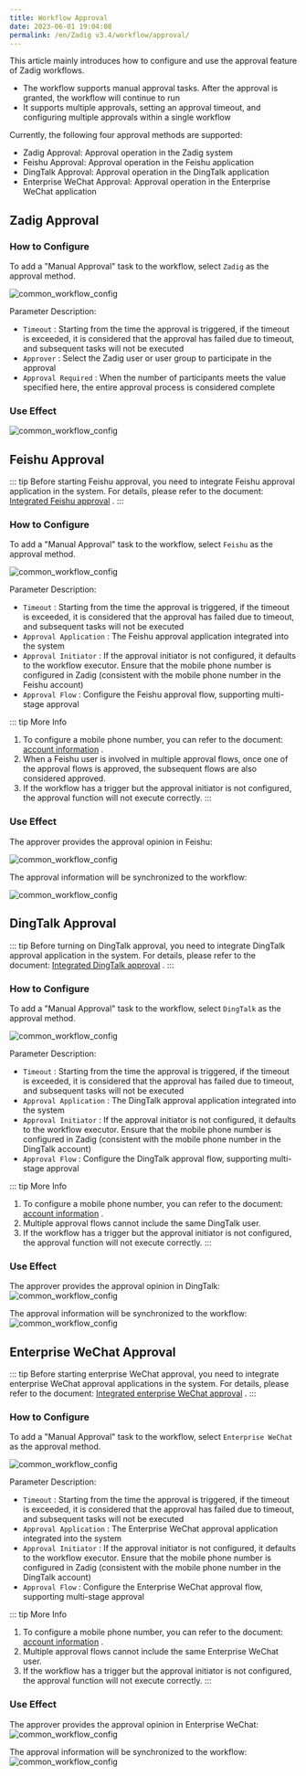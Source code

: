 ```yaml
---
title: Workflow Approval
date: 2023-06-01 19:04:08
permalink: /en/Zadig v3.4/workflow/approval/
---
```


This article mainly introduces how to configure and use the approval feature of Zadig workflows.
- The workflow supports manual approval tasks. After the approval is granted, the workflow will continue to run
- It supports multiple approvals, setting an approval timeout, and configuring multiple approvals within a single workflow

Currently, the following four approval methods are supported:
- Zadig Approval: Approval operation in the Zadig system
- Feishu Approval: Approval operation in the Feishu application
- DingTalk Approval: Approval operation in the DingTalk application
- Enterprise WeChat Approval: Approval operation in the Enterprise WeChat application

## Zadig Approval

### How to Configure

To add a "Manual Approval" task to the workflow, select `Zadig` as the approval method.

![common_workflow_config](../../../../_images/approval_job_config.png)

Parameter Description:
- `Timeout` : Starting from the time the approval is triggered, if the timeout is exceeded, it is considered that the approval has failed due to timeout, and subsequent tasks will not be executed
- `Approver` : Select the Zadig user or user group to participate in the approval
- `Approval Required` : When the number of participants meets the value specified here, the entire approval process is considered complete

### Use Effect

![common_workflow_config](../../../../_images/zadig_approval_result_310.png)

## Feishu Approval

::: tip
Before starting Feishu approval, you need to integrate Feishu approval application in the system. For details, please refer to the document: [Integrated Feishu approval](/en/Zadig%20v3.4/settings/approval/#feishu) .
:::

### How to Configure

To add a "Manual Approval" task to the workflow, select `Feishu` as the approval method.

![common_workflow_config](../../../../_images/config_lark_approval_1_320.png)

Parameter Description:
- `Timeout` : Starting from the time the approval is triggered, if the timeout is exceeded, it is considered that the approval has failed due to timeout, and subsequent tasks will not be executed
- `Approval Application` : The Feishu approval application integrated into the system
- `Approval Initiator` : If the approval initiator is not configured, it defaults to the workflow executor. Ensure that the mobile phone number is configured in Zadig (consistent with the mobile phone number in the Feishu account)
- `Approval Flow` : Configure the Feishu approval flow, supporting multi-stage approval

::: tip More Info

1. To configure a mobile phone number, you can refer to the document: [account information](/en/Zadig%20v3.4/preferences/#account-settings) .
2. When a Feishu user is involved in multiple approval flows, once one of the approval flows is approved, the subsequent flows are also considered approved.
3. If the workflow has a trigger but the approval initiator is not configured, the approval function will not execute correctly.
:::

### Use Effect

The approver provides the approval opinion in Feishu:

![common_workflow_config](../../../../_images/lark_approval_effect_310.png)

The approval information will be synchronized to the workflow:

![common_workflow_config](../../../../_images/lark_approval_effect_1_310.png)

## DingTalk Approval

::: tip
Before turning on DingTalk approval, you need to integrate DingTalk approval application in the system. For details, please refer to the document: [Integrated DingTalk approval](/en/Zadig%20v3.4/settings/approval/#dingtalk) .
:::

### How to Configure

To add a "Manual Approval" task to the workflow, select `DingTalk` as the approval method.

![common_workflow_config](../../../../_images/workflow_dingtalk_approval_config_320.png)

Parameter Description:
- `Timeout` : Starting from the time the approval is triggered, if the timeout is exceeded, it is considered that the approval has failed due to timeout, and subsequent tasks will not be executed
- `Approval Application` : The DingTalk approval application integrated into the system
- `Approval Initiator` : If the approval initiator is not configured, it defaults to the workflow executor. Ensure that the mobile phone number is configured in Zadig (consistent with the mobile phone number in the DingTalk account)
- `Approval Flow` : Configure the DingTalk approval flow, supporting multi-stage approval

::: tip More Info

1. To configure a mobile phone number, you can refer to the document: [account information](/en/Zadig%20v3.4/preferences/#account-settings) .
2. Multiple approval flows cannot include the same DingTalk user.
3. If the workflow has a trigger but the approval initiator is not configured, the approval function will not execute correctly.
:::

### Use Effect

The approver provides the approval opinion in DingTalk:
![common_workflow_config](../../../../_images/dingtalk_approval_effect.png)

The approval information will be synchronized to the workflow:
![common_workflow_config](../../../../_images/dingtalk_approval_effect_1_310.png)


## Enterprise WeChat Approval

::: tip
Before starting enterprise WeChat approval, you need to integrate enterprise WeChat approval applications in the system. For details, please refer to the document: [Integrated enterprise WeChat approval](/en/Zadig%20v3.4/settings/approval/#enterprise-wechat) .
:::

### How to Configure

To add a "Manual Approval" task to the workflow, select `Enterprise WeChat` as the approval method.

![common_workflow_config](../../../../_images/workflow_qw_approval_config_320.png)

Parameter Description:
- `Timeout` : Starting from the time the approval is triggered, if the timeout is exceeded, it is considered that the approval has failed due to timeout, and subsequent tasks will not be executed
- `Approval Application` : The Enterprise WeChat approval application integrated into the system
- `Approval Initiator` : If the approval initiator is not configured, it defaults to the workflow executor. Ensure that the mobile phone number is configured in Zadig (consistent with the mobile phone number in the DingTalk account)
- `Approval Flow` : Configure the Enterprise WeChat approval flow, supporting multi-stage approval

::: tip More Info

1. To configure a mobile phone number, you can refer to the document: [account information](/en/Zadig%20v3.4/preferences/#account-settings) .
2. Multiple approval flows cannot include the same Enterprise WeChat user.
3. If the workflow has a trigger but the approval initiator is not configured, the approval function will not execute correctly.
:::

### Use Effect

The approver provides the approval opinion in Enterprise WeChat:
![common_workflow_config](../../../../_images/qw_approval_effect.png)

The approval information will be synchronized to the workflow:
![common_workflow_config](../../../../_images/qw_approval_effect_1_310.png)